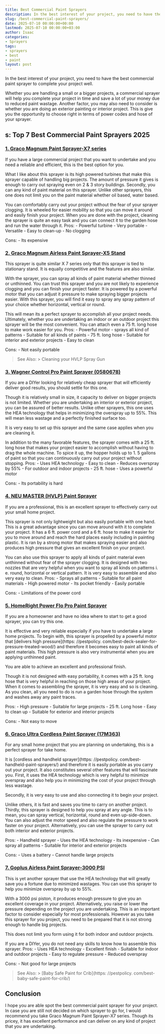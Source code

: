 ```yaml
---
title: Best Commercial Paint Sprayers
description: In the best interest of your project, you need to have the best commercial paint sprayer to complete your project well. Whether you are handling a small or a...
slug: /best-commercial-paint-sprayers/
date: 2025-07-10 00:00:00+00:00
lastmod: 2025-07-10 00:00:00+03:00
author: Isaac
categories:
- Sprayers
tags:
- sprayers
- best
- paint
layout: post
---
```


In the best interest of your project, you need to have the best commercial paint sprayer to complete your project well.

Whether you are handling a small or a bigger projects, a commercial sprayer will help you complete your project in time and save a lot of your money due to reduced paint wastage. Another factor, you may also need to consider is whether you are doing an exterior painting or interior project. This is give you the opportunity to choose right in terms of power codes and hose of your sprayer.

##  s: Top 7 Best Commercial Paint Sprayers 2025

###  [1. Graco Magnum Paint Sprayer-X7 series](https://www.amazon.com/dp/B0026SSW8G/?tag=p-policy-20)

If you have a large commercial project that you want to undertake and you need a reliable and efficient, this is the best option for you.

What I like about this sprayer is its high powered turbines that make this sprayer capable of handling big projects. The amount of pressure it gives is enough to carry out spraying even on 2 & 3 story buildings. Secondly, you can any kind of paint material on this sprayer. Unlike other sprayers, this one does not limit you on the paint material whether oil based, water based.

You can comfortably carry out your project without the fear of your sprayer clogging. It is wheeled for easier mobility so that you can move it around and easily finish your project. When you are done with the project, cleaning the sprayer is quite an easy task and you can connect it to the garden hose and run the water through it. Pros: - Powerful turbine - Very portable - Versatile - Easy to clean-up - No clogging

Cons: - Its expensive

###  [2. Graco Magnum Airless Paint Sprayer-X5 Stand](https://www.amazon.com/dp/B0026SR0FW/?tag=p-policy-20)

This sprayer is quite similar X 7 series only that this sprayer is tied to stationary stand. It is equally competitive and the features are also similar.

With the sprayer, you can spray all kinds of paint material whether thinned or unthinned. You can trust this sprayer and you are not likely to experience clogging and you can finish your project faster. It is powered by a powerful motor that you can adjust it pressure to make spraying bigger projects easier. With this sprayer, you will find it easy to spray any spray pattern of your choice whether horizontal, vertical or round.

This will mean its a perfect sprayer to accomplish all your project needs. Ultimately, whether you are undertaking an indoor or an outdoor project this sprayer will be the most convenient. You can attach even a 75 ft. long hose to make work easier for you. Pros: - Powerful motor - sprays all kind of patterns - Suitable for all kinds of paints - 75 ft. long hose - Suitable for interior and exterior projects - Easy to clean

Cons: - Not easily portable

> See Also: > Cleaning your HVLP Spray Gun

###  [3. Wagner Control Pro Paint Sprayer (0580678)](https://www.amazon.com/dp/B07MC9JG42/?tag=p-policy-20)

If you are a DIYer looking for relatively cheap sprayer that will efficiently deliver good results, you should settle for this one.

Though it is relatively small in size, it capacity to deliver on bigger projects is not limited. Whether you are undertaking an interior or exterior project, you can be assured of better results. Unlike other sprayers, this one uses the HEA technology that helps in minimizing the overspray up to 55%. This will mean less wastage and a perfectly finished surface too.

It is very easy to set up this sprayer and the same case applies when you are cleaning it.

In addition to the many favorable features, the sprayer comes with a 25 ft. long hose that makes your project easier to accomplish without having to drag the whole machine. To spice it up, the hopper holds up to 1. 5 gallons of paint so that you can continuously carry out your project without stopping. Pros: - Uses HEA technology - Easy to clean - Reduces overspray by 55% - For outdoor and indoor projects - 25 ft. hose - Uses a powerful motor

Cons: - Its portability is hard

###  [4. NEU MASTER (HVLP) Paint Sprayer](https://www.amazon.com/dp/B07G2V6X2D/?tag=p-policy-20)

If you are a professional, this is an excellent sprayer to effectively carry out your small home project.

This sprayer is not only lightweight but also easily portable with one hand. This is a great advantage since you can move around with it to complete your project. It has a 6 ft. power cord and a 6 ft. hose to make it easier for you to move around and reach the hard places easily including in painting plastic. It is ran by a strong motor that makes spraying easier and also produces high pressure that gives an excellent finish on your project.

You can also use this sprayer to apply all kinds of paint material even unthinned without fear of the sprayer clogging. It is designed with two nozzles that are very helpful when you want to spray all kinds on patterns i. e. round, horizontal or vertical pattern. It is very easy to assemble and also very easy to clean. Pros: - Sprays all patterns - Suitable for all paint materials - High powered motor - Its pocket friendly - Easily portable

Cons: - Limitations of the power cord

###  [5. HomeRight Power Flo Pro Paint Sprayer](https://www.amazon.com/dp/B008HP25IK/?tag=p-policy-20)

If you are a homeowner and have no idea where to start to get a good sprayer, you can try this one.

It is effective and very reliable especially if you have to undertake a large home projects. To begin with, this sprayer is propelled by a powerful motor that [delivers high pressure](https: //pestpolicy. com/best-deck-sealer-for-pressure-treated-wood/) and therefore it becomes easy to paint all kinds of paint materials. This high pressure is also very instrumental when you are applying unthinned paint.

You are able to achieve an excellent and professional finish.

Though it is not designed with easy portability, it comes with a 25 ft. long hose that is very helpful in reaching on those high areas of your project. When it comes to assembling the sprayer, it is very easy and so is cleaning. As you clean, all you need to do is run a garden hose through the system and washes away any paint traces.

Pros: - High pressure - Suitable for large projects - 25 ft. Long hose - Easy to clean up - Suitable for exterior and interior projects

Cons: - Not easy to move

###  [6. Graco Ultra Cordless Paint Sprayer (17M363)](https://www.amazon.com/dp/B071CW2SV2/?tag=p-policy-20)

For any small home project that you are planning on undertaking, this is a perfect sprayer for take home.

It is [cordless and handheld sprayer](https: //pestpolicy. com/best-handheld-paint-sprayers/) and therefore it is easily portable as you carry out your project. It also constitutes several other features that will fascinate you. First, it uses the HEA technology which is very helpful to minimize overspray and also help you in minimizing the cost of your project through less wastage.

Secondly, it is very easy to use and also connecting it to begin your project.

Unlike others, it is fast and saves you time to carry on another project. Thirdly, this sprayer is designed to help you spray at any angle. This is to mean, you can spray vertical, horizontal, round and even up-side-down. You can also adjust the motor speed and also regulate the pressure to work faster on your project. Alternatively, you can use the sprayer to carry out both interior and exterior projects.

Pros: - Handheld sprayer - Uses the HEA technology - Its inexpensive - Can spray all patterns - Suitable for interior and exterior projects

Cons: - Uses a battery - Cannot handle large projects

###  [7. Goplus Airless Paint Sprayer-3000 PSI](https://www.amazon.com/dp/B07CQDYC1P/?tag=p-policy-20)

This is yet another sprayer that use the HEA technology that will greatly save you a fortune due to minimized wastages. You can use this sprayer to help you minimize overspray by up to 55%.

With a 3000 psi piston, it produces enough pressure to give you an excellent coverage in your project. Alternatively, you raise or lower the pressure depending on the project you are undertaking. This is an important factor to consider especially for most professionals. However as you take this sprayer for you project, you need to be prepared that it is not strong enough to handle big projects.

This does not limit you form using it for both indoor and outdoor projects.

If you are a DIYer, you do not need any skills to know how to assemble this sprayer. Pros: - Uses HEA technology - Excellent finish - Suitable for indoor and outdoor projects - Easy to regulate pressure - Reduced overspray

Cons: - Not good for large projects

> See Also: > [Baby Safe Paint for Crib](https: //pestpolicy. com/best-baby-safe-paint-for-crib/)

##  Conclusion

I hope you are able spot the best commercial paint sprayer for your project. In case you are still not decided on which sprayer to go for, I would recommend you take Graco Magnum Paint Sprayer-X7 series. Though its pricey, it has excellent performance and can deliver on any kind of project that you are undertaking.
